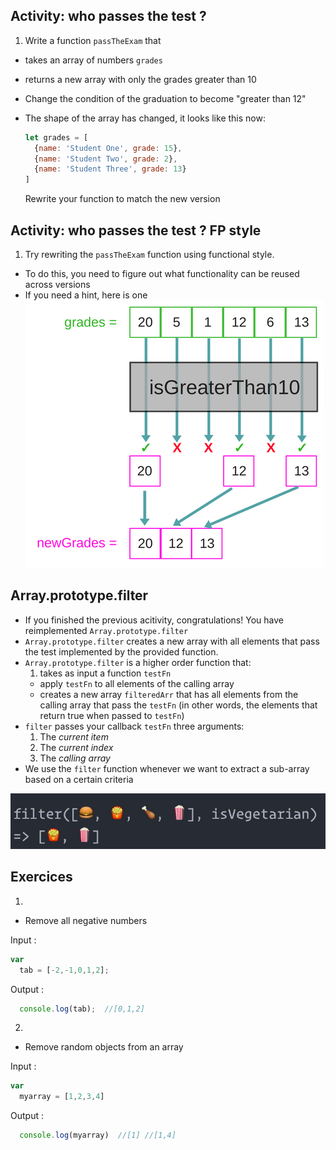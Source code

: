 ## Activity: who passes the test ?

1. Write a function `passTheExam` that
  * takes an array of numbers `grades`
  * returns a new array with only the grades greater than 10
* Change the condition of the graduation to become "greater than 12"
* The shape of the array has changed, it looks like this now:

  ```javascript
  let grades = [
    {name: 'Student One', grade: 15},
    {name: 'Student Two', grade: 2},
    {name: 'Student Three', grade: 13}
  ]
  ```
  Rewrite your function to match the new version

## Activity: who passes the test ? FP style

1. Try rewriting the `passTheExam` function using functional style.
  * To do this, you need to figure out what functionality can be reused across versions
  * If you need a hint, here is one
  ![](img/functional-js-filter-example.png)

## Array.prototype.filter

* If you finished the previous acitivity, congratulations! You have reimplemented `Array.prototype.filter`
* `Array.prototype.filter` creates a new array with all elements that pass the test implemented by the provided function.
* `Array.prototype.filter` is a higher order function that:
  1. takes as input a function `testFn`
  * apply `testFn` to all elements of the calling array
  * creates a new array `filteredArr` that has all elements from the calling array that pass the `testFn` (in other words, the elements that return true when passed to `testFn`)
* `filter` passes your callback `testFn` three arguments:
  1. The *current item*
  2. The *current index*
  3. The *calling array*
* We use the `filter` function whenever we want to extract a sub-array based on a certain criteria

![](img/filter.JPG)

## Exercices

1.

* Remove all negative numbers

Input :

  ```javascript
  var
    tab = [-2,-1,0,1,2];
  ```

Output :

```javascript
  console.log(tab);  //[0,1,2]
```

2.

* Remove random objects from an array

Input :

  ```javascript
  var
    myarray = [1,2,3,4]
  ```

Output :

```javascript
  console.log(myarray)  //[1] //[1,4]
```
